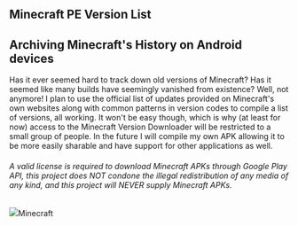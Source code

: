 ## Minecraft PE Version List
## Archiving Minecraft's History on Android devices
Has it ever seemed hard to track down old versions of Minecraft? Has it seemed like many builds have seemingly vanished from existence? Well, not anymore! I plan to use the official list of updates provided on Minecraft's own websites along with common patterns in version codes to compile a list of versions, all working. It won't be easy though, which is why (at least for now) access to the Minecraft Version Downloader will be restricted to a small group of people. In the future I will compile my own APK allowing it to be more easily sharable and have support for other applications as well.
###### *A valid license is required to download Minecraft APKs through Google Play API, this project does NOT condone the illegal redistribution of any media of any kind, and this project will NEVER supply Minecraft APKs.*
<div class="filedownload-container"><div class="version-container"><img src="https://raw.githubusercontent.com/Kee7702/Kee7702.github.io/database/app/mcversion.png"><a>Minecraft</a></div><div id="mcversion"></div></div>
<script src="/assets/js/versions.js"></script>

